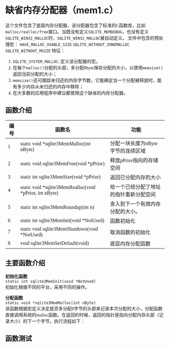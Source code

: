 #  缺省内存分配器（mem1.c）
<font face="微软雅黑">

这个文件包含了底层内存分配器，该分配器包含了标准的C函数库，比如`malloc/realloc/free`接口。当既没有定义`SQLITE_MEMDEBUG`，也没有定义`SQLITE_WIN32_MALLOC`时，`SQLITE_WIN32_MALLOC`被自动定义。
文件中包含的预处理宏：
`HAVE_MALLOC_USABLE_SIZE`
`SQLITE_WITHOUT_ZONEMALLOC`
`SQLITE_WITHOUT_MSIZE`
特征：
1. `SQLITE_SYSTEM_MALLOC`;
定义该分配器的宏。
2. 在每个`malloc()`分配的头部，多分配8byte保存分配的大小，以使用`memsize()`返回当前分配的大小；
3. `memsize()`还可跟踪未归还的内存字节数，它能确定当一个分配被释放时，能有多少内存从未归还的内存中移除；
4. 在大多数的应用程序中建议都使用这个缺省的内存分配器。

## 函数介绍

|编号|函数名|功能|
|--|--|--|
|1|static void *sqlite3MemMalloc(int nByte)|分配一块长度为nByte字节的连续区域|
|2|static void sqlite3MemFree(void *pPrior)|释放pPrior指向的存储空间|
|3|static int sqlite3MemSize(void *pPrior)|返回已分配内存的大小|
|4|static void \*sqlite3MemRealloc(void *pPrior, int nByte)|给一个已经分配了地址的指针重新分配空间|
|5|static int sqlite3MemRoundup(int n)|舍入到下一个有效内存分配的大小。|
|6|static int sqlite3MemInit(void *NotUsed)|函数初始化
|7|static void sqlite3MemShutdown(void *NotUsed)|取消函数的初始化
|8|void sqlite3MemSetDefault(void)|底层内存分配函数

## 主要函数介绍
**初始化函数**  
`static int sqlite3MemInit(void *NotUsed)`  
初始化根据不同的平台，采用不同的操作。  

**分配函数**  
`static void *sqlite3MemMalloc(int nByte)`  
该函数根据宏定义决定是否多分配8字节的头部来记录本次分配的大小，分配函数直接调用系统的malloc函数。在返回的时候，返回的指针是指向分配内存头部（记录大小）的下一个字节。执行流程如下：  




## 函数测试


